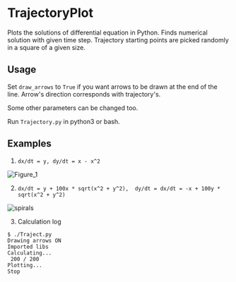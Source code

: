 # TrajectoryPlot
Plots the solutions of differential equation in Python. Finds numerical solution with given time step. Trajectory starting points are picked randomly in a square of a given size.

## Usage
Set `draw_arrows` to `True` if you want arrows to be drawn at the end of the line. Arrow's direction corresponds with trajectory's.

Some other parameters can be changed too.

Run `Trajectory.py` in python3 or bash.

## Examples

1) `dx/dt = y, dy/dt = x - x^2`

![Figure_1](https://user-images.githubusercontent.com/52855633/227819813-4666d391-8790-43e4-ad66-def81e0e5421.png)

2) `dx/dt = y + 100x * sqrt(x^2 + y^2),  dy/dt = dx/dt = -x + 100y * sqrt(x^2 + y^2)`

![spirals](https://user-images.githubusercontent.com/52855633/227819956-848d221e-2594-41c7-bf38-2b99b11feaaf.png)

3) Calculation log
```
$ ./Traject.py
Drawing arrows ON
Imported libs
Calculating...
 200 / 200
Plotting...
Stop
```
